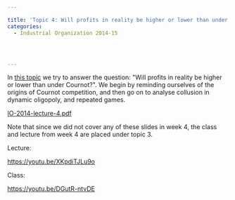 ```yaml
---

title: 'Topic 4: Will profits in reality be higher or lower than under Cournot?'
categories:
  - Industrial Organization 2014-15




---
```

In <a href="https://www.tholden.org/wp-content/uploads/2014/10/IO-2014-lecture-4.pdf">this topic</a> we try to answer the question: "Will profits in reality be higher or lower than under Cournot?". We begin by reminding ourselves of the origins of Cournot competition, and then go on to analyse collusion in dynamic oligopoly, and repeated games.






<object data="https://www.tholden.org/wp-content/uploads/2014/10/IO-2014-lecture-4.pdf" type="application/pdf" width="100%" height="100%"><a href="https://www.tholden.org/wp-content/uploads/2014/10/IO-2014-lecture-4.pdf">IO-2014-lecture-4.pdf</a></object>






Note that since we did not cover any of these slides in week 4, the class and lecture from week 4 are placed under topic 3.

Lecture:

https://youtu.be/XKpdiTJLu9o

Class:

https://youtu.be/DGutR-ntvDE